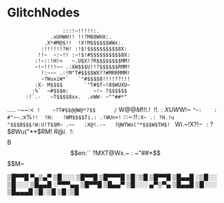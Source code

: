 # GlitchNodes

                      :::!~!!!!!:.
                  .xUHWH!! !!?M88WHX:.
                .X*#M@$!!  !X!M$$$$$$WWx:.
               :!!!!!!?H! :!$!$$$$$$$$$$8X:
              !!~  ~:~!! :~!$!#$$$$$$$$$$8X:
             :!~::!H!<   ~.U$X!?R$$$$$$$$MM!
             ~!~!!!!~~ .:XW$$$U!!?$$$$$$RMM!
               !:~~~ .:!M"T#$$$$WX??#MRRMMM!
               ~?WuxiW*`   `"#$$$$8!!!!??!!!
             :X- M$$$$       `"T#$T~!8$WUXU~
            :%`  ~#$$$m:        ~!~ ?$$$$$$
          :!`.-   ~T$$$$8xx.  .xWW- ~""##*"
.....   -~~:<` !    ~?T#$$@@W@*?$$      /`
W$@@M!!! .!~~ !!     .:XUW$W!~ `"~:    :
#"~~`.:x%`!!  !H:   !WM$$$$Ti.: .!WUn+!`
:::~:!!`:X~ .: ?H.!u "$$$B$$$!W:U!T$$M~
.~~   :X@!.-~   ?@WTWo("*$$$W$TH$! `
Wi.~!X$?!-~    : ?$$$B$Wu("**$RM!
$R@i.~~ !     :   ~$$$$$B$$en:``
?MXT@Wx.~    :     ~"##*$$$$M~                                                                

▒█▀▀█ ▀▄▒▄▀ ▒█░░░ ▒█▀▀█ ▒█▀▀▀█ ▒█░▒█ ▒█▀▀█
▒█▄▄█ ░▒█░░ ▒█░░░ ▒█▄▄█ ░▀▀▀▄▄ ▒█▀▀█ ▒█▄▄▀
▒█░░░ ▄▀▒▀▄ ▒█▄▄█ ▒█░░░ ▒█▄▄▄█ ▒█░▒█ ▒█░▒█
~~~~~~~~~ G L I T C H N O D E S ~~~~~~~~~
